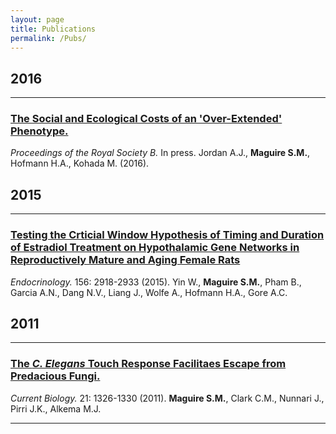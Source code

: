 ```yaml
---
layout: page
title: Publications
permalink: /Pubs/
---
```


## 2016
________________________________

### [The Social and Ecological Costs of an 'Over-Extended' Phenotype.](http://rspb.royalsocietypublishing.org/content/283/1822/20152359)
*Proceedings of the Royal Society B.* In press. Jordan A.J., **Maguire S.M.**, Hofmann H.A., Kohada M. (2016).


## 2015
__________________________________

### [Testing the Crticial Window Hypothesis of Timing and Duration of Estradiol Treatment on Hypothalamic Gene Networks in Reproductively Mature and Aging Female Rats](http://press.endocrine.org/doi/10.1210/en.2015-1032?url_ver=Z39.88-2003&rfr_id=ori%3Arid%3Acrossref.org&rfr_dat=cr_pub%3Dpubmed&)
*Endocrinology.* 156: 2918-2933 (2015).
Yin W., **Maguire S.M.**, Pham B., Garcia A.N., Dang N.V., Liang J., Wolfe A., Hofmann H.A., Gore A.C.

## 2011
_________________________________

### [The *C. Elegans* Touch Response Facilitaes Escape from Predacious Fungi.](http://www.cell.com/current-biology/abstract/S0960-9822(11)00769-X?_returnURL=http%3A%2F%2Flinkinghub.elsevier.com%2Fretrieve%2Fpii%2FS096098221100769X%3Fshowall%3Dtrue)
*Current Biology.* 21: 1326-1330 (2011). **Maguire S.M.**, Clark C.M., Nunnari J., Pirri J.K., Alkema M.J. 

___________________________________
